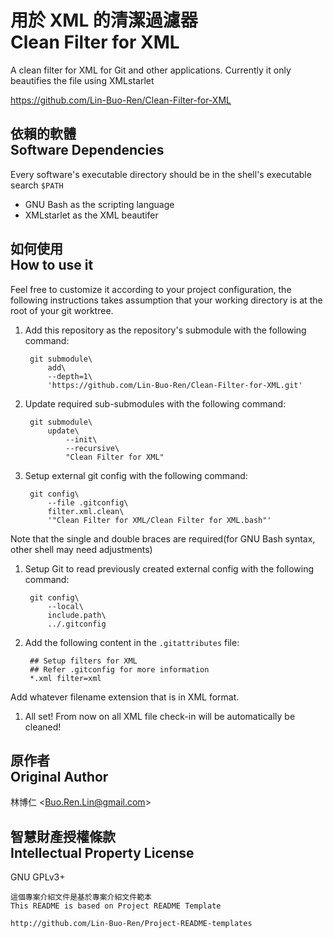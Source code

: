 # 用於 XML 的清潔過濾器<br>Clean Filter for XML
A clean filter for XML for Git and other applications.  Currently it only beautifies the file using XMLstarlet

<https://github.com/Lin-Buo-Ren/Clean-Filter-for-XML>

## 依賴的軟體<br>Software Dependencies
Every software's executable directory should be in the shell's executable search `$PATH`

* GNU Bash as the scripting language
* XMLstarlet as the XML beautifer

## 如何使用<br>How to use it
Feel free to customize it according to your project configuration, the following instructions takes assumption that your working directory is at the root of your git worktree.

1. Add this repository as the repository's submodule with the following command:

        git submodule\
            add\
            --depth=1\
            'https://github.com/Lin-Buo-Ren/Clean-Filter-for-XML.git'

1. Update required sub-submodules with the following command:

        git submodule\
            update\
                --init\
                --recursive\
                "Clean Filter for XML"

1. Setup external git config with the following command:

        git config\
            --file .gitconfig\
            filter.xml.clean\
            '"Clean Filter for XML/Clean Filter for XML.bash"'
  Note that the single and double braces are required(for GNU Bash syntax, other shell may need adjustments)

1. Setup Git to read previously created external config with the following command:

        git config\
            --local\
            include.path\
            ../.gitconfig

1. Add the following content in the `.gitattributes` file:

        ## Setup filters for XML
        ## Refer .gitconfig for more information
        *.xml filter=xml
  Add whatever filename extension that is in XML format.

1. All set!  From now on all XML file check-in will be automatically be cleaned!

## 原作者<br>Original Author
林博仁 &lt;<Buo.Ren.Lin@gmail.com>&gt;

## 智慧財產授權條款<br>Intellectual Property License
GNU GPLv3+

```
這個專案介紹文件是基於專案介紹文件範本
This README is based on Project README Template

http://github.com/Lin-Buo-Ren/Project-README-templates
```
